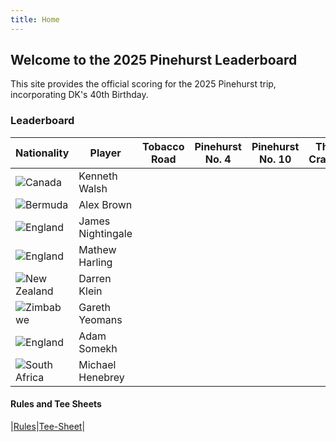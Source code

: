 ```yaml
---
title: Home
---
```


## Welcome to the 2025 Pinehurst Leaderboard



This site provides the official scoring for the 2025 Pinehurst trip, incorporating DK's 40th Birthday.



### Leaderboard

| Nationality | Player            | Tobacco Road | Pinehurst No. 4 | Pinehurst No. 10 | The Cradle | Pinehurst No 8 | Overall |
| ----------- | ----------------- | ------------ | --------------- | ---------------- | ---------- | -------------- | ------- |
| ![Canada](https://flagcdn.com/56x42/ca.png)| Kenneth Walsh     |              |                 |                  |            |                | 0       |
| ![Bermuda](https://flagcdn.com/56x42/bm.png)| Alex Brown        |              |                 |                  |            |                | 0       |
| ![England](https://flagcdn.com/56x42/gb-eng.png)      | James Nightingale |              |                 |                  |            |                | 0       |
| ![England](https://flagcdn.com/56x42/gb-eng.png)      | Mathew Harling    |              |                 |                  |            |                | 0       |
| ![New Zealand](https://flagcdn.com/56x42/nz.png)     | Darren Klein      |              |                 |                  |            |                | 0       |
| ![Zimbabwe](https://flagcdn.com/56x42/zw.png)     | Gareth Yeomans    |              |                 |                  |            |                | 0       |
| ![England](https://flagcdn.com/56x42/gb-eng.png)     | Adam Somekh       |              |                 |                  |            |                | 0       |
| ![South Africa](https://flagcdn.com/56x42/za.png)      | Michael Henebrey  |              |                 |                  |            |                | 0       |




#### Rules and Tee Sheets

|[Rules](rules.md)|[Tee-Sheet](teesheet.md)|








